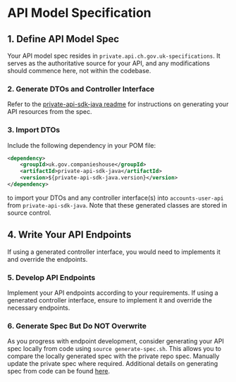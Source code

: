 # API Model Specification

## 1. Define API Model Spec
Your API model spec resides in `private.api.ch.gov.uk-specifications`. It serves as the authoritative source for your API, and any modifications should commence here, not within the codebase.

### 2. Generate DTOs and Controller Interface
Refer to the [private-api-sdk-java readme](https://github.com/companieshouse/private-api-sdk-java/blob/main/README.md) for instructions on generating your API resources from the spec.

### 3. Import DTOs
Include the following dependency in your POM file:
```xml
<dependency>
    <groupId>uk.gov.companieshouse</groupId>
    <artifactId>private-api-sdk-java</artifactId>
    <version>${private-api-sdk-java.version}</version>
</dependency>
```
to import your DTOs and any controller interface(s) into `accounts-user-api` from `private-api-sdk-java`. Note that these generated classes are stored in source control.


## 4. Write Your API Endpoints
If using a generated controller interface, you would need to implements it and override the endpoints.

### 5. Develop API Endpoints
Implement your API endpoints according to your requirements. If using a generated controller interface, ensure to implement it and override the necessary endpoints.

### 6. Generate Spec But Do NOT Overwrite
As you progress with endpoint development, consider generating your API spec locally from code using `source generate-spec.sh`. This allows you to compare the locally generated spec with the private repo spec. Manually update the private spec where required. Additional details on generating spec from code can be found [here](https://companieshouse.atlassian.net/wiki/spaces/IDV/pages/4301848621/Spike+-+How+to+generate+OpenAPI+spec+from+existing+code).



